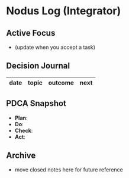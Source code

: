 # Nodus Log (Integrator)

## Active Focus
- (update when you accept a task)

## Decision Journal
| date | topic | outcome | next |
|------|-------|---------|------|

## PDCA Snapshot
- **Plan**:
- **Do**:
- **Check**:
- **Act**:

## Archive
- move closed notes here for future reference
